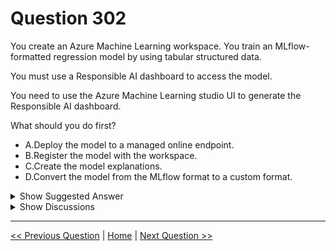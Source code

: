 # Question 302

You create an Azure Machine Learning workspace. You train an MLflow-formatted regression model by using tabular structured data.

You must use a Responsible AI dashboard to access the model.

You need to use the Azure Machine Learning studio UI to generate the Responsible AI dashboard.

What should you do first?

* A.Deploy the model to a managed online endpoint.
* B.Register the model with the workspace.
* C.Create the model explanations.
* D.Convert the model from the MLflow format to a custom format.

<details>
  <summary>Show Suggested Answer</summary>

  <strong>B</strong><br>

</details>

<details>
  <summary>Show Discussions</summary>

<blockquote><p><strong>bbe8966</strong> <code>(Mon 09 Dec 2024 12:00)</code> - <em>Upvotes: 1</em></p><p>correct</p></blockquote>
<blockquote><p><strong>evangelist</strong> <code>(Sun 08 Dec 2024 09:03)</code> - <em>Upvotes: 1</em></p><p>Answer is correct:
Before you can generate a Responsible AI dashboard, the model needs to be registered in the Azure Machine Learning workspace.</p></blockquote>
<blockquote><p><strong>fqc</strong> <code>(Mon 20 Nov 2023 11:48)</code> - <em>Upvotes: 3</em></p><p>correct</p></blockquote>

</details>

---

[<< Previous Question](question_301.md) | [Home](/index.md) | [Next Question >>](question_303.md)
